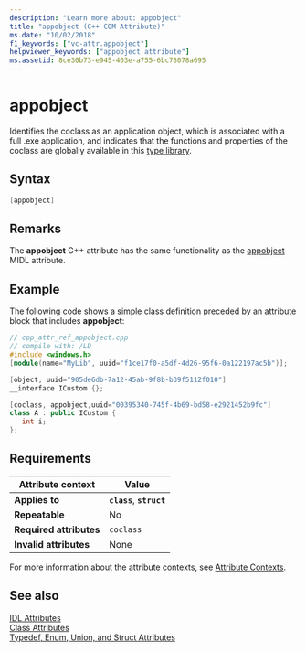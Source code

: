 ```yaml
---
description: "Learn more about: appobject"
title: "appobject (C++ COM Attribute)"
ms.date: "10/02/2018"
f1_keywords: ["vc-attr.appobject"]
helpviewer_keywords: ["appobject attribute"]
ms.assetid: 8ce30b73-e945-403e-a755-6bc78078a695
---
```

# appobject

Identifies the coclass as an application object, which is associated with a full .exe application, and indicates that the functions and properties of the coclass are globally available in this [type library](../../mfc/automation-clients-using-type-libraries.md).

## Syntax

```cpp
[appobject]
```

## Remarks

The **appobject** C++ attribute has the same functionality as the [appobject](/windows/win32/Midl/appobject) MIDL attribute.

## Example

The following code shows a simple class definition preceded by an attribute block that includes **appobject**:

```cpp
// cpp_attr_ref_appobject.cpp
// compile with: /LD
#include <windows.h>
[module(name="MyLib", uuid="f1ce17f0-a5df-4d26-95f6-0a122197ac5b")];

[object, uuid="905de6db-7a12-45ab-9f8b-b39f5112f010"]
__interface ICustom {};

[coclass, appobject,uuid="00395340-745f-4b69-bd58-e2921452b9fc"]
class A : public ICustom {
   int i;
};
```

## Requirements

| Attribute context | Value |
|-|-|
|**Applies to**|**`class`**, **`struct`**|
|**Repeatable**|No|
|**Required attributes**|`coclass`|
|**Invalid attributes**|None|

For more information about the attribute contexts, see [Attribute Contexts](cpp-attributes-com-net.md#contexts).

## See also

[IDL Attributes](idl-attributes.md)<br/>
[Class Attributes](class-attributes.md)<br/>
[Typedef, Enum, Union, and Struct Attributes](typedef-enum-union-and-struct-attributes.md)
